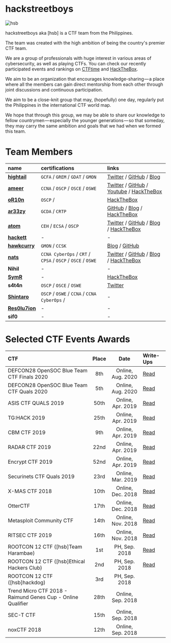 # hackstreetboys

![hsb](https://i.imgur.com/X5q5l2i.jpg)

hackstreetboys aka [hsb] is a CTF team from the Philippines.

The team was created with the high ambition of being the country's premier CTF team.

We are a group of professionals with huge interest in various areas of cybersecurity, as well as playing CTFs. You can check our recently participated events and rankings on [CTFtime](https://ctftime.org/team/43377) and [HackTheBox](https://www.hackthebox.eu/home/teams/profile/1246).

We aim to be an organization that encourages knowledge-sharing — a place where all the members can gain direct mentorship from each other through joint discussions and continuous participation.

We aim to be a close-knit group that may, (hopefully) one day, regularly put the Philippines in the international CTF world map.

We hope that through this group, we may be able to share our knowledge to fellow countrymen — especially the younger generations — so that someday, they may carry the same ambition and goals that we had when we formed this team.

# Team Members

| name        | certifications          | links |
|:-------------|:------------------|:------|
| [**hightail**](https://www.linkedin.com/in/monliclican/) | `GCFA` / `GREM` / `GDAT` / `GMON` | [Twitter](https://twitter.com/mzer0n) / [GitHub](https://github.com/monliclican) / [Blog](https://medium.com/@monliclican) |
| [**ameer**](https://www.linkedin.com/in/ameerp/) | `CCNA` / `OSCP` / `OSCE` / `OSWE`  | [Twitter](https://twitter.com/ameerpornillos) / [GitHub](https://github.com/ameerpornillos) / [Youtube](https://www.youtube.com/c/EthicalHackersClub) / [HackTheBox](https://www.hackthebox.eu/profile/7252) |
| [**oR10n**](https://www.linkedin.com/in/ervinjamesocampo/) | `OSCP` / | [HackTheBox](https://www.hackthebox.eu/home/users/profile/12604)  |
| [**ar33zy**](https://www.linkedin.com/in/ariz-soriano-a361ba115/) | `GCDA` / `CRTP` | [GitHub](https://github.com/ar33zy) / [Blog](https://ar33zy.hackstreetboys.ph/) / [HackTheBox](https://www.hackthebox.eu/home/users/profile/26849) |
| [**atom**](https://www.linkedin.com/in/allanjaydumanhug/) | `CEH` / `ECSA` / `OSCP` | [Twitter](https://twitter.com/@ajdumanhug) / [GitHub](https://github.com/ajdumanhug) / [Blog](https://atom.hackstreetboys.ph/) / [HackTheBox](https://www.hackthebox.eu/home/users/profile/55589) |
| [**hackett**](https://www.linkedin.com/in/jacarandang/) | - | - |
| [**hawkcurry**](https://www.linkedin.com/in/pberba/) | `GMON` /  `CCSK` | [Blog](https://pberba.github.io/) / [GitHub](https://github.com/pberba) |
| [**nats**](https://www.linkedin.com/in/nathunandwani/) | `CCNA CyberOps` / `CRT` / `CPSA` / `OSCP` / `OSCE` / `OSWE` | [Twitter](https://twitter.com/nandwaninathu) / [GitHub](https://github.com/nathunandwani) / [Blog](https://nandtech.co) / [HackTheBox](https://www.hackthebox.eu/home/users/profile/19087) |
| **Nihil** |- | -  |
| [**SymR**](https://www.linkedin.com/in/faomendoza/) | - | [HackTheBox](https://www.hackthebox.eu/home/users/profile/50201) |
| **s4t4n** | `OSCP` / `OSCE` / `OSWE` | [Twitter](https://twitter.com/s4t4n0x5f7068) |
| [**Shintaro**](https://www.linkedin.com/in/ijdpuzon/) | `OSCP` / `OSWE` / `CCNA` / `CCNA CyberOps` / | - |
| [**Res0lu7ion**](https://www.linkedin.com/in/marc-frigillana-894664102/) | - | - |
| **sif0** | - | - |

# Selected CTF Events Awards

| CTF                                       | Place      | Date                                 | Write-Ups |
|:------------------------------------------|:----------:|:-------------------------------------:|:---------|
| DEFCON28 OpenSOC Blue Team CTF Finals 2020 | 8th  |                    Online, Aug. 2020 | [Read](https://pberba.github.io/security/2020/08/11/defcon-28-blueteam-opensoc-ctf/) |  
| DEFCON28 OpenSOC Blue Team CTF Quals 2020 | 5th  |                    Online, Aug. 2020 | [Read](https://pberba.github.io/security/2020/08/11/defcon-28-blueteam-opensoc-ctf/) |    
| ASIS CTF QUALS 2019                       | 50th |                    Online, Apr. 2019 | [Read](https://medium.com/hackstreetboys/tagged/asis-ctf-2019) |
| TG:HACK 2019                              | 25th |                    Online, Apr. 2019 | [Read](https://medium.com/hackstreetboys/tagged/tghack2019) |
| CBM CTF 2019                              | 9th  |                    Online, Apr. 2019 | [Read](https://medium.com/hackstreetboys/tagged/cbmctf2019) |
| RADAR CTF 2019                            | 22nd |                    Online, Apr. 2019 | [Read](https://medium.com/hackstreetboys/tagged/radar2019) |
| Encrypt CTF 2019                          | 52nd |                    Online, Apr. 2019 | [Read](https://medium.com/hackstreetboys/tagged/encrypt2019) |
| Securinets CTF Quals 2019                 | 23rd |                    Online, Mar. 2019 | [Read](https://medium.com/hackstreetboys/tagged/securinets) |
| X-MAS CTF 2018                            | 10th |                    Online, Dec. 2018 | [Read](https://medium.com/hackstreetboys/hackstreetboys-x-mas-ctf-write-up-for-web-web-crypto-and-others-46df2a635a90) |
| OtterCTF                                  | 17th |                  Online, Dec. 2018 | [Read](https://medium.com/hackstreetboys/defcon-dfir-ctf-2018-lessons-learned-890ef781b96c) |
| Metasploit Community CTF                  | 14th |                   Online, Nov. 2018 | [Read](https://ethicalhackers.club/metasploit-community-ctf-2018-2-of-diamonds-write-up/) |
| RITSEC CTF 2019                           | 16th |                   Online, Nov. 2018 | [Read](https://medium.com/hackstreetboys/hackstreetboys-x-mas-ctf-write-up-for-web-web-crypto-and-others-46df2a635a90) |
| ROOTCON 12 CTF ([hsb]Team Harambae)       | 1st  |             PH, Sep. 2018 | [Read](https://medium.com/hackstreetboys/tagged/rootcon) |
| ROOTCON 12 CTF ([hsb]Ethical Hackers Club)| 2nd  |    PH, Sep. 2018 | [Read](https://medium.com/hackstreetboys/tagged/rootcon) |
| ROOTCON 12 CTF ([hsb]hackdog)             | 3rd  |              PH, Sep. 2018 |
| Trend Micro CTF 2018 - Raimund Genes Cup - Online Qualifier | 28th | Online, Sep. 2018 |
| SEC-T CTF                                 | 15th |                   Online, Sep. 2018 |
| noxCTF 2018                               | 12th |                   Online, Sep. 2018 |
